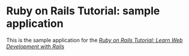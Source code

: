 # Ruby on Rails Tutorial: sample application

This is the sample application for the
[*Ruby on Rails Tutorial:
Learn Web Development with Rails*](http://www.railstutorial.org/)

